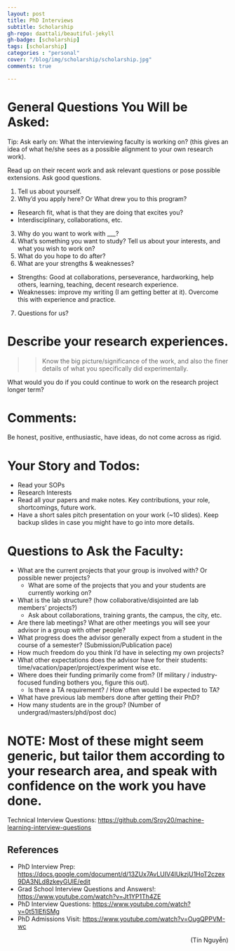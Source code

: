 ```yaml
---
layout: post
title: PhD Interviews
subtitle: Scholarship
gh-repo: daattali/beautiful-jekyll
gh-badge: [scholarship]
tags: [scholarship]
categories : "personal"
cover: "/blog/img/scholarship/scholarship.jpg"
comments: true

---
```


# General Questions You Will be Asked:

Tip: Ask early on: What the interviewing faculty is working on? (this gives an idea of what he/she sees as a possible alignment to your own research work).

Read up on their recent work and ask relevant questions or pose possible extensions. Ask good questions.

1. Tell us about yourself.
2. Why’d you apply here? Or What drew you to this program?
  * Research fit, what is that they are doing that excites you?
  * Interdisciplinary, collaborations, etc.
3. Why do you want to work with ___? 
4. What’s something you want to study?  Tell us about your interests, and what you wish to work on?
5. What do you hope to do after?
6. What are your strengths & weaknesses?
  * Strengths: Good at collaborations, perseverance, hardworking, help others, learning, teaching, decent research experience.
  * Weaknesses: improve my writing (I am getting better at it). Overcome this with experience and practice. 
7. Questions for us?

# Describe your research experiences. 
>> Know the big picture/significance of the work, and also the finer details of what you specifically did experimentally. 

What would you do if you could continue to work on the research project longer term?

# Comments:
Be honest, positive, enthusiastic, have ideas, do not come across as rigid.

# Your Story and Todos:

* Read your SOPs
* Research Interests
* Read all your papers and make notes. Key contributions, your role, shortcomings, future work.
* Have a short sales pitch presentation on your work (~10 slides). Keep backup slides in case you might have to go into more details.

# Questions to Ask the Faculty:

* What are the current projects that your group is involved with? Or possible newer projects?
  * What are some of the projects that you and your students are currently working on?
* What is the lab structure? (how collaborative/disjointed are lab members’ projects?)
  * Ask about collaborations, training grants, the campus, the city, etc.
* Are there lab meetings? What are other meetings you will see your advisor in a group with other people?
* What progress does the advisor generally expect from a student in the course of a semester? (Submission/Publication pace)
* How much freedom do you think I’d have in selecting my own projects?
* What other expectations does the advisor have for their students: time/vacation/paper/project/experiment wise etc.
* Where does their funding primarily come from? (If military / industry-focused funding bothers you, figure this out).
  * Is there a TA requirement? / How often would I be expected to TA?
* What have previous lab members done after getting their PhD?
* How many students are in the group? (Number of undergrad/masters/phd/post doc)

# NOTE: Most of these might seem generic, but tailor them according to your research area, and speak with confidence on the work you have done.

Technical Interview Questions: https://github.com/Sroy20/machine-learning-interview-questions

## References
* PhD Interview Prep: https://docs.google.com/document/d/13ZUx7AvLUIV4IUkzjU1HoT2czex9DA3NLd8zkeyGUlE/edit
* Grad School Interview Questions and Answers!: https://www.youtube.com/watch?v=Jt1YP1Th4ZE
* PhD Interview Questions: https://www.youtube.com/watch?v=0t51IEfiSMg 
* PhD Admissions Visit: https://www.youtube.com/watch?v=OugQPPVM-wc 


<div style="text-align: right"> (Tín Nguyễn) </div>
